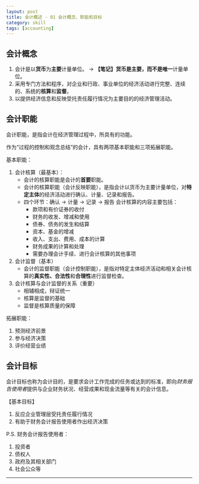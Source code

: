 ```yaml
---
layout: post
title: 会计概述 - 01 会计概念、职能和目标
category: skill
tags: [accounting]
---
```


## 会计概念

1. 会计是以**货币**为**主要**计量单位。 →  **【笔记】**货币是主要，而**不是唯一**计量单位。
2. 采用专门方法和程序，对企业和行政、事业单位的经济活动进行完整、连续的、系统的**核算**和**监督**。
3. 以提供经济信息和反映受托责任履行情况为主要目的的经济管理活动。

## 会计职能

会计职能，是指会计在经济管理过程中，所具有的功能。

作为“过程的控制和观念总结”的会计，具有两项基本职能和三项拓展职能。

基本职能：
1. 会计核算（最基本）：
    - 会计的核算职能是会计的**首要**职能。
    - 会计的核算职能（会计反映职能），是指会计以货币为主要计量单位，对**特定主体**的经济活动进行确认、计量、记录和报告。
    - 四个环节：确认 → 计量 → 记录 → 报告
    会计核算的内容主要包括：
        - 款项和有价证券的收付
        - 财务的收发、增减和使用
        - 债券、债务的发生和结算
        - 资本、基金的增减
        - 收入、支出、费用、成本的计算
        - 财务成果的计算和处理
        - 需要办理会计手续、进行会计核算的其他事项
2. 会计监督（基本）
    - 会计的监督职能（会计控制职能），是指对特定主体经济活动和相关会计核算的**真实性、合法性**和**合理性**进行监督检查。
3. 会计核算与会计监督的关系（重要）
    - 相辅相成，辩证统一
    - 核算是监督的基础
    - 监督是核算质量的保障

拓展职能：
1. 预测经济前景
2. 参与经济决策
3. 评价经营业绩

## 会计目标

会计目标也称为会计目的，是要求会计工作完成的任务或达到的标准，即向*财务报告使用者*提供与企业财务状况、经营成果和现金流量等有关的会计信息。

【基本目标】
1. 反应企业管理层受托责任履行情况
2. 有助于财务会计报告使用者作出经济决策

P.S. 财务会计报告使用者：
1. 投资者
2. 债权人
3. 政府及其相关部门
4. 社会公众等

---